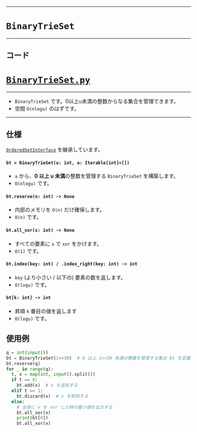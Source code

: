 _____

# `BinaryTrieSet`

____

## コード

# [`BinaryTrieSet.py`](https://github.com/titanium-22/Library_py/tree/main/DataStructures/BinaryTrie/BinaryTrieSet.py)

____

- `BinaryTrieSet` です。0以上u未満の整数からなる集合を管理できます。
- 空間 `O(nlogu)` のはずです。

____

## 仕様

[`OrderedSetInterface`](../../MyClass/OrderedSetInterface.md) を継承しています。

#### `bt = BinaryTrieSet(u: int, a: Iterable[int]=[])`
- `a` から、**0 以上 u 未満**の整数を管理する `BinaryTrieSet` を構築します。
- `O(nlogu)` です。

#### `bt.reserve(n: int) -> None`
- 内部のメモリを `O(n)` だけ確保します。
- `O(n)` です。

#### `bt.all_xor(x: int) -> None`
- すべての要素に `x` で `xor` をかけます。
- `O(1)` です。

#### `bt.index(key: int) / .index_right(key: int) -> int`
- `key` (より小さい / 以下の) 要素の数を返します。
- `O(logu)` です。

#### `bt[k: int] -> int`
- 昇順 `k` 番目の値を返します
- `O(logu)` です。

## 使用例

```python
q = int(input())
bt = BinaryTrieSet(1<<30)  # 0 以上 1<<30 未満の整数を管理する集合 bt を定義
bt.reserve(q)
for _ in range(q):
  t, x = map(int, input().split())
  if t == 0:
    bt.add(x)  # x を追加する
  elif t == 1:
    bt.discard(x)  # x を削除する
  else:
    # 全体に x を xor した時の最小値を出力する 
    bt.all_xor(x)
    print(bt[0])
    bt.all_xor(x)
```
